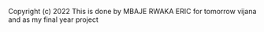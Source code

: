 Copyright (c) 2022 This is done by MBAJE RWAKA ERIC for tomorrow vijana and as my final year project